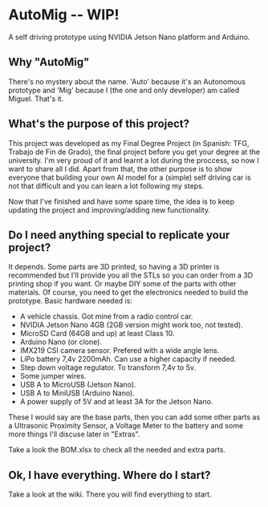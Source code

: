 # AutoMig -- WIP!
A self driving prototype using NVIDIA Jetson Nano platform and Arduino.

## Why "AutoMig"
There's no mystery about the name. 'Auto' because it's an Autonomous prototype and 'Mig' because I (the one and only developer) am called Miguel. That's it.

## What's the purpose of this project?
This project was developed as my Final Degree Project (in Spanish: TFG, Trabajo de Fin de Grado), the final project before you get your degree at the university. I'm very proud of it and learnt a lot during the proccess, so now I want to share all I did.
Apart from that, the other purpose is to show everyone that building your own AI model for a (simple) self driving car is not that difficult and you can learn a lot following my steps.

Now that I've finished and have some spare time, the idea is to keep updating the project and improving/adding new functionality.

## Do I need anything special to replicate your project?
It depends. Some parts are 3D printed, so having a 3D printer is recommended but I'll provide you all the STLs so you can order from a 3D printing shop if you want. Or maybe DIY some of the parts with other materials. Of course, you need to get the electronics needed to build the prototype. Basic hardware needed is:
- A vehicle chassis. Got mine from a radio control car.
- NVIDIA Jetson Nano 4GB (2GB version might work too, not tested).
- MicroSD Card (64GB and up) at least Class 10.
- Arduino Nano (or clone).
- IMX219 CSI camera sensor. Prefered with a wide angle lens.
- LiPo battery 7,4v 2200mAh. Can use a higher capacity if needed.
- Step down voltage regulator. To transform 7,4v to 5v.
- Some jumper wires.
- USB A to MicroUSB (Jetson Nano).
- USB A to MiniUSB (Arduino Nano).
- A power supply of 5V and at least 3A for the Jetson Nano.

These I would say are the base parts, then you can add some other parts as a Ultrasonic Proximity Sensor, a Voltage Meter to the battery and some more things I'll discuse later in "Extras".

Take a look the BOM.xlsx to check all the needed and extra parts.

## Ok, I have everything. Where do I start?
Take a look at the wiki. There you will find everything to start.
